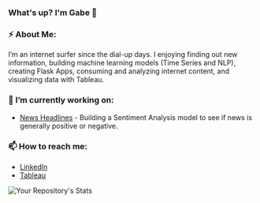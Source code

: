 ### What's up? I'm Gabe 👋

<!--
**GabeSArn/GabeSArn** is a ✨ _special_ ✨ repository because its `README.md` (this file) appears on your GitHub profile.

Here are some ideas to get you started:
- ⚡ About Me:
I’m an internet surfer since the dial-up days. I enjoying finding out new information, building machine learning models (Time Series and NLP), building Flask Apps, consuming and analyzing internet content, and visualizing data with Tableau.


- 🔭 I’m currently working on ...
- 🌱 I’m currently learning ...
- 👯 I’m looking to collaborate on ...
- 🤔 I’m looking for help with ...
- 💬 Ask me about ...
- 📫 How to reach me: ...
- ⚡ Fun fact: ...
-->

<h3>⚡ About Me:<br /></h3>
I’m an internet surfer since the dial-up days. I enjoying finding out new information, building machine learning models (Time Series and NLP), creating Flask Apps, consuming and analyzing internet content, and visualizing data with Tableau.

<h3>🔭 I’m currently working on:<br /></h3>

- [News Headlines](https://github.com/GabeSArn/headlines) - Building a Sentiment Analysis model to see if news is generally positive or negative.

<h3>📫 How to reach me:<br /></h3>

  - [LinkedIn](https://www.linkedin.com/in/gabriel-arnold-39a56692/)<br />
  - [Tableau](https://public.tableau.com/profile/gabe.arnold#!/)<br />

![Your Repository's Stats](https://github-readme-stats.vercel.app/api/top-langs/?username=GabeSArn&theme=blue-green)
